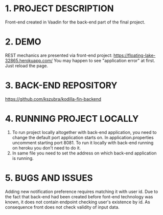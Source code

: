 # 1. PROJECT DESCRIPTION

Front-end created in Vaadin for the back-end part of the final project.

# 2. DEMO

REST mechanics are presented via front-end project: https://floating-lake-32865.herokuapp.com/
You may happen to see "application error" at first. Just reload the page.

# 3. BACK-END REPOSITORY

https://github.com/kszubra/kodilla-fin-backend

# 4. RUNNING PROJECT LOCALLY

1. To run project locally altogether with back-end application, you need to change the default port application starts on.
In application.properties uncomment starting port 8081. To run it locally with back-end running on heroku you don't need
to do it.
2. In same file you need to set the address on which back-end application is running. 

# 5. BUGS AND ISSUES  

Adding new notification preference requires matching it with user id. Due to the fact that back-end had been created
before font-end technology was known, it does not contain endpoint checking user's existence by id. As consequence
front does not check validity of input data. 